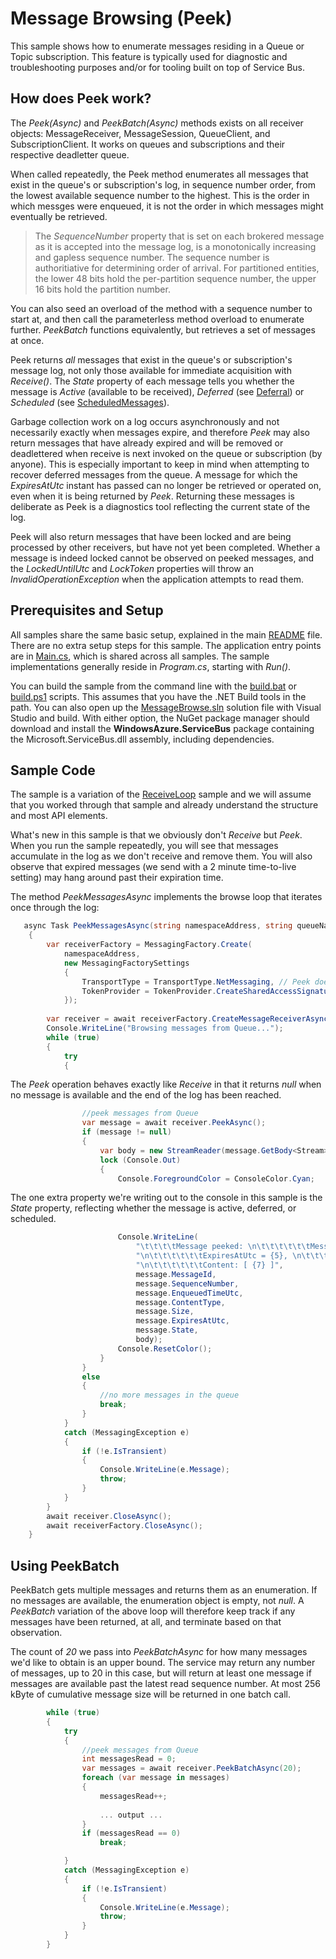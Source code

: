 # Message Browsing (Peek)

This sample shows how to enumerate messages residing in a Queue or Topic subscription. This feature is typically used for diagnostic and troubleshooting 
purposes and/or for tooling built on top of Service Bus. 

## How does Peek work?

The *Peek(Async)* and *PeekBatch(Async)* methods exists on all receiver objects: MessageReceiver, MessageSession, QueueClient, and SubscriptionClient.
It works on queues and subscriptions and their respective deadletter queue.

When called repeatedly, the Peek method enumerates all messages that exist in the queue's or subscription's log, in sequence number order, from the 
lowest available sequence number to the highest. This is the order in which messges were enqueued, it is not the order in which messages might 
eventually be retrieved. 

> The *SequenceNumber* property that is set on each brokered message as it is accepted into the message log, 
> is a monotonically increasing and gapless sequence number. The sequence number is authoritiative for determining order of arrival. 
> For partitioned entities, the lower 48 bits hold the per-partition sequence number, the upper 16 bits hold the partition number.

You can also seed an overload of the method with a sequence number to start at, and then call the parameterless method overload to enumerate further. 
*PeekBatch* functions equivalently, but retrieves a set of messages at once.    

Peek returns *all* messages that exist in the queue's or subscription's message log, not only those available for immediate acquisition with 
*Receive()*. The *State* property of each message tells you whether the message is *Active* (available to be received), *Deferred* (see [Deferral](../Deferral)) 
or *Scheduled* (see [ScheduledMessages](.../ScheduledMessages)).   

Garbage collection work on a log occurs asynchronously and not necessarily exactly when messages expire, and therefore *Peek* may also 
return messages that have already expired and will be removed or deadlettered when receive is next invoked on the queue or 
subscription (by anyone). This is especially important to keep in mind when attempting to recover deferred messages from the queue.
 A message for which the *ExpiresAtUtc* instant has passed can no longer be retrieved or operated on, even when it is being returned by 
 *Peek*. Returning these messages is deliberate as Peek is a diagnostics tool reflecting the current state of the log.              

Peek will also return messages that have been locked and are being processed by other receivers, but have not yet been completed. Whether a 
message is indeed locked cannot be observed on peeked messages, and the *LockedUntilUtc* and *LockToken* properties will throw an 
*InvalidOperationException* when the application attempts to read them.

## Prerequisites and Setup

All samples share the same basic setup, explained in the main [README](../README.md) file. There are no extra setup steps for this sample.
The application entry points are in [Main.cs](../common/Main.md), which is shared across all samples. The sample implementations generally
reside in *Program.cs*, starting with *Run()*.

You can build the sample from the command line with the [build.bat](build.bat) or [build.ps1](build.ps1) scripts. This assumes that you
have the .NET Build tools in the path. You can also open up the [MessageBrowse.sln](MessageBrowse.sln) solution file with Visual Studio and build.
With either option, the NuGet package manager should download and install the **WindowsAzure.ServiceBus** package containing the
Microsoft.ServiceBus.dll assembly, including dependencies.

## Sample Code

The sample is a variation of the [ReceiveLoop](../ReceiveLoop) sample and we will assume that you worked through that sample and already 
understand the structure and most API elements.

What's new in this sample is that we obviously don't *Receive* but *Peek*. When you run the sample repeatedly, you will see that messages
accumulate in the log as we don't receive and remove them. You will also observe that expired messages (we send with a 2 minute 
time-to-live setting) may hang around past their expiration time.

The method *PeekMessagesAsync* implements the browse loop that iterates once through the log:

```C#
   async Task PeekMessagesAsync(string namespaceAddress, string queueName, string receiveToken)
    {
        var receiverFactory = MessagingFactory.Create(
            namespaceAddress,
            new MessagingFactorySettings
            {
                TransportType = TransportType.NetMessaging, // Peek doesn't yet work on AMQP
                TokenProvider = TokenProvider.CreateSharedAccessSignatureTokenProvider(receiveToken)
            });
        
        var receiver = await receiverFactory.CreateMessageReceiverAsync(queueName, ReceiveMode.PeekLock);
        Console.WriteLine("Browsing messages from Queue...");
        while (true)
        {
            try
            {
```

The *Peek* operation behaves exactly like *Receive* in that it returns *null* when no message is available and the end of the log
has been reached.  

```C#
                //peek messages from Queue
                var message = await receiver.PeekAsync();
                if (message != null)
                {
                    var body = new StreamReader(message.GetBody<Stream>(), true).ReadToEnd();
                    lock (Console.Out)
                    {
                        Console.ForegroundColor = ConsoleColor.Cyan;
```

The one extra property we're writing out to the console in this sample is the *State* property, reflecting whether the message is 
active, deferred, or scheduled. 

```C#                        
                        Console.WriteLine(
                            "\t\t\t\tMessage peeked: \n\t\t\t\t\t\tMessageId = {0}, \n\t\t\t\t\t\tSequenceNumber = {1}, \n\t\t\t\t\t\tEnqueuedTimeUtc = {2}," +
                            "\n\t\t\t\t\t\tExpiresAtUtc = {5}, \n\t\t\t\t\t\tContentType = \"{3}\", \n\t\t\t\t\t\tSize = {4}, \n\t\t\t\t\t\tState = {6}, "+
                            "\n\t\t\t\t\t\tContent: [ {7} ]",
                            message.MessageId,
                            message.SequenceNumber,
                            message.EnqueuedTimeUtc,
                            message.ContentType,
                            message.Size,
                            message.ExpiresAtUtc,
                            message.State, 
                            body);
                        Console.ResetColor();
                    }
                }
                else
                {
                    //no more messages in the queue
                    break;
                }
            }
            catch (MessagingException e)
            {
                if (!e.IsTransient)
                {
                    Console.WriteLine(e.Message);
                    throw;
                }
            }
        }
        await receiver.CloseAsync();
        await receiverFactory.CloseAsync();
    }
```

## Using PeekBatch

PeekBatch gets multiple messages and returns them as an enumeration. If no messages 
are available, the enumeration object is empty, not *null*. A *PeekBatch* variation of the above loop will therefore 
keep track if any messages have been returned, at all, and terminate based on that observation. 

The count of *20* we pass into *PeekBatchAsync* for how many messages we'd like to obtain is an upper bound. The service 
may return any number of messages, up to 20 in this case, but will return at least one message if messages are 
available past the latest read sequence number.  At most 256 kByte of cumulative message size will be returned in 
one batch call.     

```C#
        while (true)
        {
            try
            {
                //peek messages from Queue
                int messagesRead = 0;
                var messages = await receiver.PeekBatchAsync(20);
                foreach (var message in messages)
                {
                    messagesRead++;
                    
                    ... output ...
                }
                if (messagesRead == 0)
                    break;

            }
            catch (MessagingException e)
            {
                if (!e.IsTransient)
                {
                    Console.WriteLine(e.Message);
                    throw;
                }
            }
        }
```
 


